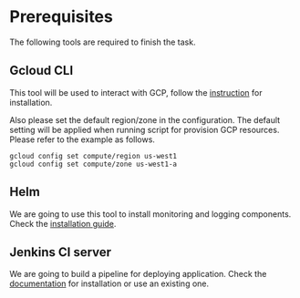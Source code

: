 # Prerequisites


The following tools are required to finish the task.

## Gcloud CLI  

This tool will be used to interact with GCP, follow the [instruction](https://cloud.google.com/sdk/install) for installation.

Also please set the default region/zone in the configuration. The default setting will be applied when running script for provision GCP resources. Please refer to the example as follows.

```
gcloud config set compute/region us-west1
gcloud config set compute/zone us-west1-a
```

## Helm

We are going to use this tool to install monitoring and logging components. Check the [installation guide](https://helm.sh/docs/using_helm/#installing-helm).

## Jenkins CI server

We are going to build a pipeline for deploying application. Check the [documentation](https://jenkins.io) for installation or use an existing one.

